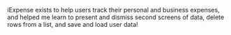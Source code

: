 iExpense exists to help users track their personal and business expenses, and helped me learn to present and dismiss second screens of data, delete rows from a list, and save and load user data!
